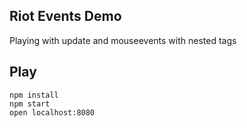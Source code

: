 ## Riot Events Demo

Playing with update and mouseevents with nested tags

## Play

```
npm install
npm start
open localhost:8080
```
